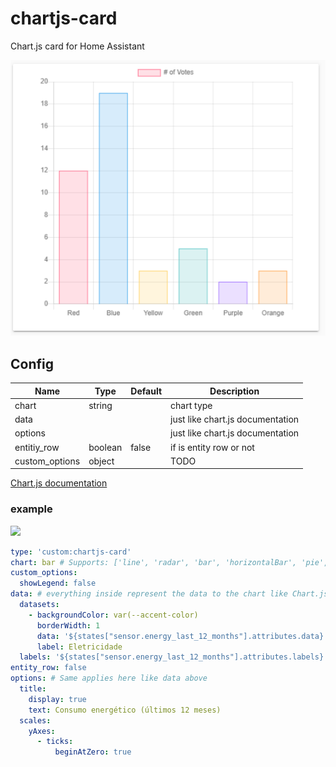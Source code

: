 # chartjs-card
Chart.js card for Home Assistant

![](./card.png)

## Config
| Name           | Type     | Default     | Description |
| -------------- | -------- | ----------- |------------ |
| chart          | string   |             | chart type  |
| data           |          |             | just like chart.js documentation |
| options        |          |             | just like chart.js documentation |
| entitiy_row    | boolean  | false       | if is entity row or not |
| custom_options | object   |             | TODO |

[Chart.js documentation](https://www.chartjs.org/docs/latest/)

### example
![](./img/example1.png)
```yaml
type: 'custom:chartjs-card'
chart: bar # Supports: ['line', 'radar', 'bar', 'horizontalBar', 'pie', 'doughnut', 'polarArea', 'bubble', 'scatter']
custom_options:
  showLegend: false
data: # everything inside represent the data to the chart like Chart.js docs
  datasets:
    - backgroundColor: var(--accent-color)
      borderWidth: 1
      data: '${states["sensor.energy_last_12_months"].attributes.data}' # ["650", "630", .... ]
      label: Eletricidade
  labels: '${states["sensor.energy_last_12_months"].attributes.labels}' # ["july", "august", .... ]
entity_row: false
options: # Same applies here like data above
  title:
    display: true
    text: Consumo energético (últimos 12 meses)
  scales:
    yAxes:
      - ticks:
          beginAtZero: true
```
